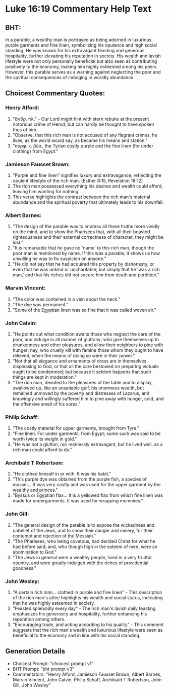 # Luke 16:19 Commentary Help Text

## BHT:
In a parable, a wealthy man is portrayed as being adorned in luxurious purple garments and fine linen, symbolizing his opulence and high social standing. He was known for his extravagant feasting and generous hospitality, further elevating his reputation in society. His wealth and lavish lifestyle were not only personally beneficial but also seen as contributing positively to the economy, making him highly esteemed among his peers. However, this parable serves as a warning against neglecting the poor and the spiritual consequences of indulging in worldly abundance.

## Choicest Commentary Quotes:
### Henry Alford:
1. "ἄνθρ. πλ." - Our Lord might hint with stern rebuke at the present notorious crime of Herod, but can hardly be thought to have spoken thus of him.
2. "Observe, that this rich man is not accused of any flagrant crimes: he lives, as the world would say, as became his means and station."
3. "πορφ. κ. βύσ., the Tyrian costly purple and the fine linen (for under clothing) from Egypt."

### Jamieson Fausset Brown:
1. "Purple and fine linen" signifies luxury and extravagance, reflecting the opulent lifestyle of the rich man. (Esther 8:15, Revelation 18:12)
2. The rich man possessed everything his desires and wealth could afford, leaving him wanting for nothing. 
3. This verse highlights the contrast between the rich man's material abundance and the spiritual poverty that ultimately leads to his downfall.

### Albert Barnes:
1. "The design of the parable was to impress all these truths more vividly on the mind, and to show the Pharisees that, with all their boasted righteousness and their external correctness of character, they might be lost."
2. "It is remarkable that he gave no 'name' to this rich man, though the poor man is mentioned by name. If this was a parable, it shows us how unwilling he was to fix suspicion on anyone."
3. "He did not say that he had acquired this property by dishonesty, or even that he was unkind or uncharitable; but simply that he 'was a rich man,' and that his riches did not secure him from death and perdition."

### Marvin Vincent:
1. "The color was contained in a vein about the neck."
2. "The dye was permanent."
3. "Some of the Egyptian linen was so fine that it was called woven air."

### John Calvin:
1. "He points out what condition awaits those who neglect the care of the poor, and indulge in all manner of gluttony; who give themselves up to drunkenness and other pleasures, and allow their neighbors to pine with hunger; nay, who cruelly kill with famine those whom they ought to have relieved, when the means of doing so were in their power."
2. "Not that all elegance and ornaments of dress are in themselves displeasing to God, or that all the care bestowed on preparing victuals ought to be condemned; but because it seldom happens that such things are kept in moderation."
3. "The rich man, devoted to the pleasures of the table and to display, swallowed up, like an unsatiable gulf, his enormous wealth, but remained unmoved by the poverty and distresses of Lazarus, and knowingly and willingly suffered him to pine away with hunger, cold, and the offensive smell of his sores."

### Philip Schaff:
1. "The costly material for upper garments, brought from Tyre."
2. "Fine linen. For under garments, from Egypt; some such was said to be worth twice its weight in gold."
3. "He was not a glutton, nor recklessly extravagant, but he lived well, as a rich man could afford to do."

### Archibald T Robertson:
1. "He clothed himself in or with. It was his habit."
2. "This purple dye was obtained from the purple fish, a species of mussel... It was very costly and was used for the upper garment by the wealthy and princes."
3. "Byssus or Egyptian flax... It is a yellowed flax from which fine linen was made for undergarments. It was used for wrapping mummies."

### John Gill:
1. "The general design of the parable is to expose the wickedness and unbelief of the Jews, and to show their danger and misery, for their contempt and rejection of the Messiah."
2. "The Pharisees, who being covetous, had derided Christ for what he had before said; and, who though high in the esteem of men, were an abomination to God."
3. "The Jews in general were a wealthy people, lived in a very fruitful country, and were greatly indulged with the riches of providential goodness."

### John Wesley:
1. "A certain rich man... clothed in purple and fine linen" - This description of the rich man's attire highlights his wealth and social status, indicating that he was highly esteemed in society.
2. "Feasted splendidly every day" - The rich man's lavish daily feasting emphasizes his generosity and hospitality, further enhancing his reputation among others.
3. "Encouraging trade, and acting according to his quality" - This comment suggests that the rich man's wealth and luxurious lifestyle were seen as beneficial to the economy and in line with his social standing.


## Generation Details
- Choicest Prompt: "choicest prompt v1"
- BHT Prompt: "bht prompt v3"
- Commentators: "Henry Alford, Jamieson Fausset Brown, Albert Barnes, Marvin Vincent, John Calvin, Philip Schaff, Archibald T Robertson, John Gill, John Wesley"
